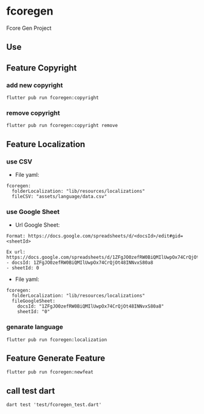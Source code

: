 # fcoregen

Fcore Gen Project

## Use

## Feature Copyright
### add new copyright
```
flutter pub run fcoregen:copyright
```

### remove copyright
```
flutter pub run fcoregen:copyright remove
```

## Feature Localization
### use CSV
- File yaml:

```
fcoregen:
  folderLocalization: "lib/resources/localizations"
  fileCSV: "assets/language/data.csv"
```

### use Google Sheet
- Url Google Sheet: 

```
Format: https://docs.google.com/spreadsheets/d/<docsId>/edit#gid=<sheetId>

Ex url: https://docs.google.com/spreadsheets/d/1ZFgJO0zefRW0BiQMIlUwpOx74CrQjOt48INNvxS80a8/edit#gid=0
- docsId: 1ZFgJO0zefRW0BiQMIlUwpOx74CrQjOt48INNvxS80a8
- sheetId: 0

```

- File yaml:
```
fcoregen:
  folderLocalization: "lib/resources/localizations"
  fileGoogleSheet:
    docsId: "1ZFgJO0zefRW0BiQMIlUwpOx74CrQjOt48INNvxS80a8"
    sheetId: "0"
```

### genarate language
```
flutter pub run fcoregen:localization
```



## Feature Generate Feature

```
flutter pub run fcoregen:newfeat
```
## call test dart
```
dart test 'test/fcoregen_test.dart'
```


